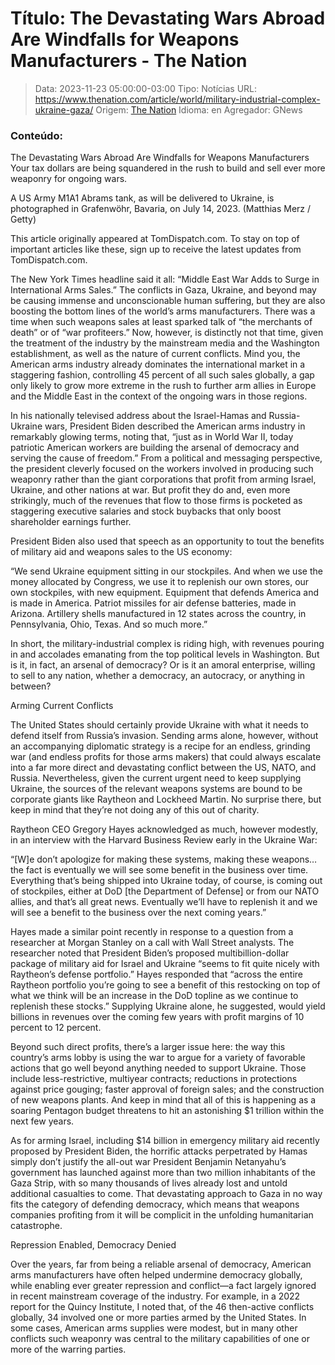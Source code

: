 # Título: The Devastating Wars Abroad Are Windfalls for Weapons Manufacturers - The Nation

>Data: 2023-11-23 05:00:00-03:00
>Tipo: Notícias
>URL: https://www.thenation.com/article/world/military-industrial-complex-ukraine-gaza/
>Origem: [The Nation](https://www.thenation.com)
>Idioma: en
>Agregador: GNews

### Conteúdo:

The Devastating Wars Abroad Are Windfalls for Weapons Manufacturers Your tax dollars are being squandered in the rush to build and sell ever more weaponry for ongoing wars.

A US Army M1A1 Abrams tank, as will be delivered to Ukraine, is photographed in Grafenwöhr, Bavaria, on July 14, 2023. (Matthias Merz / Getty)

This article originally appeared at TomDispatch.com. To stay on top of important articles like these, sign up to receive the latest updates from TomDispatch.com.

The New York Times headline said it all: “Middle East War Adds to Surge in International Arms Sales.” The conflicts in Gaza, Ukraine, and beyond may be causing immense and unconscionable human suffering, but they are also boosting the bottom lines of the world’s arms manufacturers. There was a time when such weapons sales at least sparked talk of “the merchants of death” or of “war profiteers.” Now, however, is distinctly not that time, given the treatment of the industry by the mainstream media and the Washington establishment, as well as the nature of current conflicts. Mind you, the American arms industry already dominates the international market in a staggering fashion, controlling 45 percent of all such sales globally, a gap only likely to grow more extreme in the rush to further arm allies in Europe and the Middle East in the context of the ongoing wars in those regions.

In his nationally televised address about the Israel-Hamas and Russia-Ukraine wars, President Biden described the American arms industry in remarkably glowing terms, noting that, “just as in World War II, today patriotic American workers are building the arsenal of democracy and serving the cause of freedom.” From a political and messaging perspective, the president cleverly focused on the workers involved in producing such weaponry rather than the giant corporations that profit from arming Israel, Ukraine, and other nations at war. But profit they do and, even more strikingly, much of the revenues that flow to those firms is pocketed as staggering executive salaries and stock buybacks that only boost shareholder earnings further.

President Biden also used that speech as an opportunity to tout the benefits of military aid and weapons sales to the US economy:

“We send Ukraine equipment sitting in our stockpiles. And when we use the money allocated by Congress, we use it to replenish our own stores, our own stockpiles, with new equipment. Equipment that defends America and is made in America. Patriot missiles for air defense batteries, made in Arizona. Artillery shells manufactured in 12 states across the country, in Pennsylvania, Ohio, Texas. And so much more.”

In short, the military-industrial complex is riding high, with revenues pouring in and accolades emanating from the top political levels in Washington. But is it, in fact, an arsenal of democracy? Or is it an amoral enterprise, willing to sell to any nation, whether a democracy, an autocracy, or anything in between?

Arming Current Conflicts

The United States should certainly provide Ukraine with what it needs to defend itself from Russia’s invasion. Sending arms alone, however, without an accompanying diplomatic strategy is a recipe for an endless, grinding war (and endless profits for those arms makers) that could always escalate into a far more direct and devastating conflict between the US, NATO, and Russia. Nevertheless, given the current urgent need to keep supplying Ukraine, the sources of the relevant weapons systems are bound to be corporate giants like Raytheon and Lockheed Martin. No surprise there, but keep in mind that they’re not doing any of this out of charity.

Raytheon CEO Gregory Hayes acknowledged as much, however modestly, in an interview with the Harvard Business Review early in the Ukraine War:

“[W]e don’t apologize for making these systems, making these weapons… the fact is eventually we will see some benefit in the business over time. Everything that’s being shipped into Ukraine today, of course, is coming out of stockpiles, either at DoD [the Department of Defense] or from our NATO allies, and that’s all great news. Eventually we’ll have to replenish it and we will see a benefit to the business over the next coming years.”

Hayes made a similar point recently in response to a question from a researcher at Morgan Stanley on a call with Wall Street analysts. The researcher noted that President Biden’s proposed multibillion-dollar package of military aid for Israel and Ukraine “seems to fit quite nicely with Raytheon’s defense portfolio.” Hayes responded that “across the entire Raytheon portfolio you’re going to see a benefit of this restocking on top of what we think will be an increase in the DoD topline as we continue to replenish these stocks.” Supplying Ukraine alone, he suggested, would yield billions in revenues over the coming few years with profit margins of 10 percent to 12 percent.

Beyond such direct profits, there’s a larger issue here: the way this country’s arms lobby is using the war to argue for a variety of favorable actions that go well beyond anything needed to support Ukraine. Those include less-restrictive, multiyear contracts; reductions in protections against price gouging; faster approval of foreign sales; and the construction of new weapons plants. And keep in mind that all of this is happening as a soaring Pentagon budget threatens to hit an astonishing $1 trillion within the next few years.

As for arming Israel, including $14 billion in emergency military aid recently proposed by President Biden, the horrific attacks perpetrated by Hamas simply don’t justify the all-out war President Benjamin Netanyahu’s government has launched against more than two million inhabitants of the Gaza Strip, with so many thousands of lives already lost and untold additional casualties to come. That devastating approach to Gaza in no way fits the category of defending democracy, which means that weapons companies profiting from it will be complicit in the unfolding humanitarian catastrophe.

Repression Enabled, Democracy Denied

Over the years, far from being a reliable arsenal of democracy, American arms manufacturers have often helped undermine democracy globally, while enabling ever greater repression and conflict—a fact largely ignored in recent mainstream coverage of the industry. For example, in a 2022 report for the Quincy Institute, I noted that, of the 46 then-active conflicts globally, 34 involved one or more parties armed by the United States. In some cases, American arms supplies were modest, but in many other conflicts such weaponry was central to the military capabilities of one or more of the warring parties.
